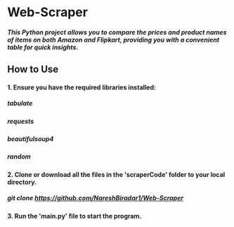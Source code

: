 # Web-Scraper

##### This Python project allows you to compare the prices and product names of items on both Amazon and Flipkart, providing you with a convenient table for quick insights.

## How to Use

#### 1. Ensure you have the required libraries installed:
#####        tabulate
#####        requests
#####        beautifulsoup4
#####        random

#### 2. Clone or download all the files in the 'scraperCode' folder to your local directory.
#####    git clone https://github.com/NareshBiradar1/Web-Scraper

#### 3. Run the 'main.py' file to start the program.
